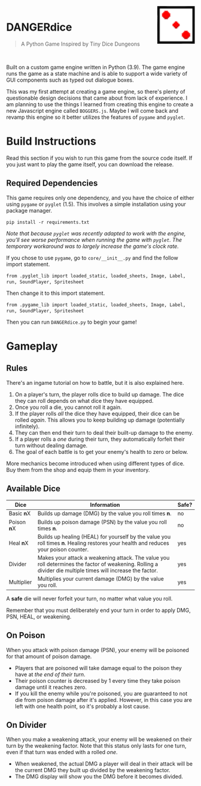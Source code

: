 <img src="app/assets/icon.png" height="100" align="right" />

# DANGERdice

> A Python Game Inspired by Tiny Dice Dungeons

<br>

Built on a custom game engine written in Python (3.9). The game engine runs the game as a state machine and 
is able to support a wide variety of GUI components such as typed out dialogue boxes.

This was my first attempt at creating a game engine, so there's plenty of questionable design decisions 
that came about from lack of experience. I am planning to use the things I learned from creating this engine 
to create a new Javascript engine called `BOGGERS.js`. Maybe I will come back and revamp this engine so it
better utilizes the features of `pygame` and `pyglet`. 

# Build Instructions

Read this section if you wish to run this game from the source code itself. 
If you just want to play the game itself, you can download the release.

## Required Dependencies
This game requires only one dependency, and you have the choice of either using `pygame` or `pyglet` (1.5).
This involves a simple installation using your package manager.

```
pip install -r requirements.txt
```

_Note that because `pyglet` was recently adapted to work with the engine, you'll see worse performance 
when running the game with `pyglet`. The temporary workaround was to largely increase the game's clock rate._

If you chose to use `pygame`, go to `core/__init__.py` and find the follow import statement.
```
from .pyglet_lib import loaded_static, loaded_sheets, Image, Label, run, SoundPlayer, Spritesheet
```
Then change it to this import statement.
```
from .pygame_lib import loaded_static, loaded_sheets, Image, Label, run, SoundPlayer, Spritesheet
```

Then you can run `DANGERdice.py` to begin your game!

# Gameplay

## Rules

There's an ingame tutorial on how to battle, but it is also explained here.

1. On a player's turn, the player rolls dice to build up damage. The dice they can roll depends on what dice they have equipped. 
2. Once you roll a die, you cannot roll it again. 
3. If the player rolls _all_ the dice they have equipped, their dice can be rolled _again_. This allows you to keep building up damage (potentially infinitely).
4. They can then end their turn to deal their built-up damage to the enemy.
5. If a player rolls a _one_ during their turn, they automatically forfeit their turn without dealing damage.
5. The goal of each battle is to get your enemy's health to zero or below.

More mechanics become introduced when using different types of dice. Buy them from the shop and equip them in your inventory.

## Available Dice

Dice | Information | Safe?
---- | ----------- | -----
Basic **n**X | Builds up damage (DMG) by the value you roll times **n**. | no
Poison **n**X | Builds up poison damage (PSN) by the value you roll times **n**. | no
Heal **n**X | Builds up healing (HEAL) for yourself by the value you roll times **n**. Healing restores your health and reduces your poison counter. | yes
Divider | Makes your attack a weakening attack. The value you roll determines the factor of weakening. Rolling a divider die multiple times will increase the factor. | yes
Multiplier | Multiplies your current damage (DMG) by the value you roll. | yes

A **safe** die will never forfeit your turn, no matter what value you roll.

Remember that you must deliberately end your turn in order to apply DMG, PSN, HEAL, or weakening.

## On Poison

When you attack with poison damage (PSN), your enemy will be poisoned for that amount of poison damage.
- Players that are poisoned will take damage equal to the poison they have at _the end of their turn_.
- Their poison counter is decreased by 1 every time they take poison damage until it reaches zero.
- If you kill the enemy while you're poisoned, you are guaranteed to not die from poison damage after it's applied.
However, in this case you are left with one health point, so it's probably a lost cause.

## On Divider

When you make a weakening attack, your enemy will be weakened on their turn by the weakening factor. Note that this status only lasts for one turn, even if that turn was ended with a rolled _one_.
- When weakened, the actual DMG a player will deal in their attack will be the current DMG they built up divided by the weakening factor.
- The DMG display will show you the DMG before it becomes divided.
